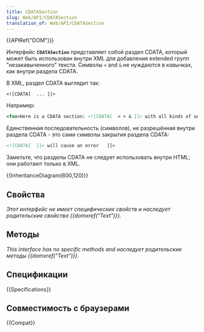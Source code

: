 ```yaml
---
title: CDATASection
slug: Web/API/CDATASection
translation_of: Web/API/CDATASection
---
```


{{APIRef("DOM")}}

Интерфейс **`CDATASection`** представляет собой раздел CDATA, который может быть использован внутри XML для добавления extended групп "незакавыченного" текста. Символы `<` and `&` не нуждаются в кавычках, как внутри раздела CDATA.

В XML, раздел CDATA выглядит так:

```
<![CDATA[  ... ]]>
```

Например:

```xml
<foo>Here is a CDATA section: <![CDATA[  < > & ]]> with all kinds of unescaped text. </foo>
```

Единственная последовательность (символов), не разрешённая внутри раздела CDATA - это сами символы закрытия раздела CDATA:

```xml
<![CDATA[  ]]> will cause an error   ]]>
```

Заметьте, что разделы CDATA не следует использовать внутри HTML; они работают только в XML.

{{InheritanceDiagram(600,120)}}

## Свойства

_Этот интерфейс не имеет специфических свойств и наследует родительские свойства {{domxref("Text")}}._

## Методы

_This interface has no specific methods and наследует родительские методы {{domxref("Text")}}._

## Спецификации

{{Specifications}}

## Совместимость с браузерами

{{Compat}}
